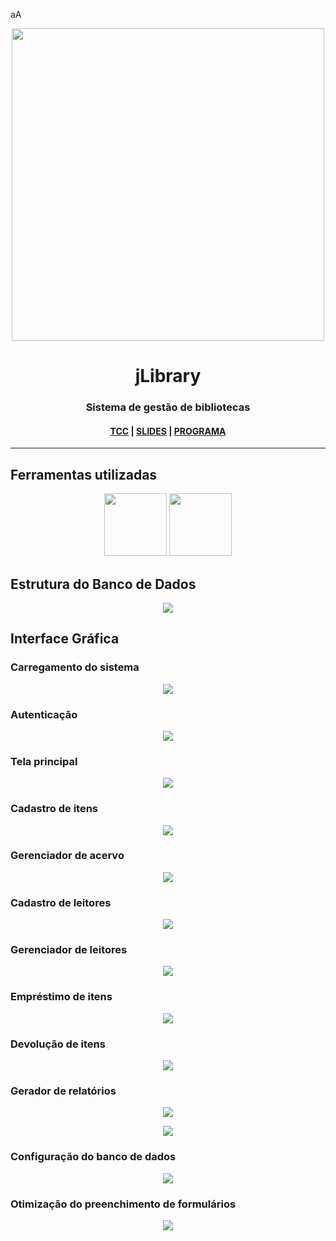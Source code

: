 aA<p align="center">
  <img src="imgs/splash5.png" width="500px" />
</p>

<h1 align="center">jLibrary</h1>
<h3 align="center">Sistema de gestão de bibliotecas</h3>
<h4 align="center"><a href="TCC.pdf">TCC</a> | <a href="TCC_slides.pdf">SLIDES</a> | <a href="compiled_program.zip">PROGRAMA</a></h4>

---

## Ferramentas utilizadas

<p align="center">
  <img src="imgs/java-logo.jpg" height="100px">
  <img src="imgs/mysql-logo.png" height="100px">
</p>

## Estrutura do Banco de Dados

<p align="center">
  <a href="imgs/banco.png">
    <img src="imgs/banco.png" />
  </a>
</p>

## Interface Gráfica

### Carregamento do sistema

<p align="center">
  <a href="imgs/p1.png">
    <img src="imgs/p1.png">
  </a>
</p>

### Autenticação

<p align="center">
  <a href="imgs/p3.png">
    <img src="imgs/p3.png">
  </a>
</p>

### Tela principal

<p align="center">
  <a href="imgs/p11.png">
    <img src="imgs/p11.png">
  </a>
</p>

### Cadastro de itens

<p align="center">
  <a href="imgs/p2.png">
    <img src="imgs/p2.png">
  </a>
</p>

### Gerenciador de acervo

<p align="center">
  <a href="imgs/p4.png">
    <img src="imgs/p4.png">
  </a>
</p>

### Cadastro de leitores

<p align="center">
  <a href="imgs/p6.png">
    <img src="imgs/p6.png">
  </a>
</p>

### Gerenciador de leitores

<p align="center">
  <a href="imgs/p5.png">
    <img src="imgs/p5.png">
  </a>
</p>

### Empréstimo de itens

<p align="center">
  <a href="imgs/p10.png">
    <img src="imgs/p10.png">
  </a>
</p>

### Devolução de itens

<p align="center">
  <a href="imgs/p9.png">
    <img src="imgs/p9.png">
  </a>
</p>

### Gerador de relatórios

<p align="center">
  <a href="imgs/rel.png">
    <img src="imgs/rel.png">
  </a>
</p>

<p align="center">
  <a href="imgs/relatorio12.png">
    <img src="imgs/relatorio12.png">
  </a>
</p>

### Configuração do banco de dados

<p align="center">
  <a href="imgs/p7.png">
    <img src="imgs/p7.png">
  </a>
</p>

### Otimização do preenchimento de formulários

<p align="center">
  <a href="imgs/p8.png">
    <img src="imgs/p8.png">
  </a>
</p>

